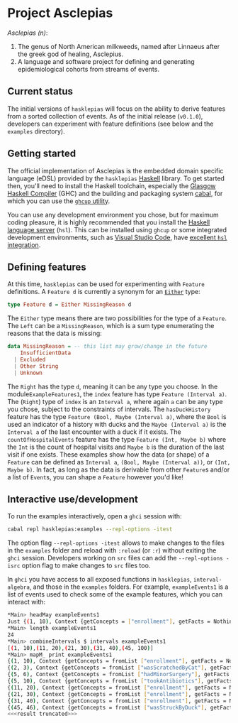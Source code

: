 # Project Asclepias

_Asclepias (n)_:

1. The genus of North American milkweeds, named after Linnaeus after the greek god of healing, Asclepius.
2. A language and software project for defining and generating epidemiological cohorts from streams of events.

## Current status

The initial versions of `hasklepias` will focus on the ability to derive features from a sorted collection of events. As of the initial release (`v0.1.0`), developers can experiment with feature definitions (see below and the `examples` directory).

## Getting started

The official implementation of Asclepias is the embedded domain specific language (eDSL) provided by the `hasklepias` [Haskell](https://www.haskell.org/) library. To get started then, you'll need to install the Haskell toolchain, especially the [Glasgow Haskell Compiler](https://www.haskell.org/ghc/) (GHC) and the building and packaging system [cabal](https://www.haskell.org/cabal/), for which you can use the [`ghcup` utility](https://www.haskell.org/ghcup/).

You can use any development environment you chose, but for maximum coding pleasure, it is highly recommended that you install the [Haskell language server](https://github.com/haskell/haskell-language-server) (`hsl`). This can be installed using `ghcup` or some integrated development environments, such as [Visual Studio Code](https://code.visualstudio.com/), have [excellent `hsl` integration](https://marketplace.visualstudio.com/items?itemName=haskell.haskell).

## Defining features

At this time, `hasklepias` can be used for experimenting with `Feature` definitions. A `Feature d` is currently a synonym for an [`Either`](https://hackage.haskell.org/package/base-4.15.0.0/docs/Data-Either.html) type:

```haskell
type Feature d = Either MissingReason d
```

The `Either` type means there are two possibilities for the type of a `Feature`. The `Left` can be a `MissingReason`, which is a sum type enumerating the reasons that the data is missing:

```haskell
data MissingReason = -- this list may grow/change in the future
    InsufficientData
  | Excluded
  | Other String
  | Unknown
```

The `Right` has the type `d`, meaning it can be any type you choose. In the module`ExampleFeatures1`, the `index` feature has type `Feature (Interval a)`. The (`Right`) type of `index` is an `Interval a`, where again `a` can be any type you chose, subject to the constraints of intervals. The `hasDuckHistory` feature has the type `Feature (Bool, Maybe (Interval a)`, where the `Bool` is used an indicator of a history with ducks and the `Maybe (Interval a)` is the `Interval a` of the last encounter with a duck if it exists. The `countOfHospitalEvents` feature has the type `Feature (Int, Maybe b)` where the `Int` is the count of hospital visits and `Maybe b` is the duration of the last visit if one exists. These examples show how the data (or shape) of a `Feature` can be defined as `Interval a`, `(Bool, Maybe (Interval a))`, or `(Int, Maybe b)`. In fact, as long as the data is derivable from other `Feature`s and/or a list of `Event`s, you can shape a `Feature` however you'd like!

## Interactive use/development

To run the examples interactively, open a `ghci` session with:

```sh
cabal repl hasklepias:examples --repl-options -itest
```

The option flag `--repl-options -itest` allows to make changes to the files in the `examples` folder and reload with `:reload` (or `:r`) without exiting the `ghci` session. Developers working on `src` files can add the `--repl-options -isrc` option flag to make changes to `src` files too.

In `ghci` you have access to all exposed functions in `hasklepias`, `interval-algebra`, and those in the `examples` folders. For example, `exampleEvents1` is a list of events used to check some of the example features, which you can interact with:

```sh
*Main> headMay exampleEvents1
Just {(1, 10), Context {getConcepts = ["enrollment"], getFacts = Nothing, getSource = Nothing}}
*Main> length exampleEvents1
24
*Main> combineIntervals $ intervals exampleEvents1
[(1, 10),(11, 20),(21, 30),(31, 40),(45, 100)]
*Main> mapM_ print exampleEvents1
{(1, 10), Context {getConcepts = fromList ["enrollment"], getFacts = Nothing, getSource = Nothing}}
{(2, 3), Context {getConcepts = fromList ["wasScratchedByCat"], getFacts = Nothing, getSource = Nothing}}
{(5, 6), Context {getConcepts = fromList ["hadMinorSurgery"], getFacts = Nothing, getSource = Nothing}}
{(5, 10), Context {getConcepts = fromList ["tookAntibiotics"], getFacts = Nothing, getSource = Nothing}}
{(11, 20), Context {getConcepts = fromList ["enrollment"], getFacts = Nothing, getSource = Nothing}}
{(21, 30), Context {getConcepts = fromList ["enrollment"], getFacts = Nothing, getSource = Nothing}}
{(31, 40), Context {getConcepts = fromList ["enrollment"], getFacts = Nothing, getSource = Nothing}}
{(45, 46), Context {getConcepts = fromList ["wasStruckByDuck"], getFacts = Nothing, getSource = Nothing}}
<<<result truncated>>>
```
